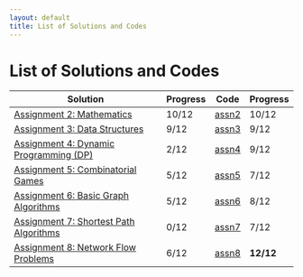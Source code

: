 ```yaml
---
layout: default
title: List of Solutions and Codes
---
```


# List of Solutions and Codes

| Solution                                        | Progress | Code                                                                   | Progress  |
| ----------------------------------------------- | -------- | ---------------------------------------------------------------------- | --------- |
| [Assignment 2: Mathematics](assn2)              | 10/12    | [assn2](https://github.com/cai-lw/cs-97si-solutions/tree/master/assn2) | 10/12     |
| [Assignment 3: Data Structures](assn3)          | 9/12     | [assn3](https://github.com/cai-lw/cs-97si-solutions/tree/master/assn3) | 9/12      |
| [Assignment 4: Dynamic Programming (DP)](assn4) | 2/12     | [assn4](https://github.com/cai-lw/cs-97si-solutions/tree/master/assn4) | 9/12      |
| [Assignment 5: Combinatorial Games](assn5)      | 5/12     | [assn5](https://github.com/cai-lw/cs-97si-solutions/tree/master/assn5) | 7/12      |
| [Assignment 6: Basic Graph Algorithms](assn6)   | 5/12     | [assn6](https://github.com/cai-lw/cs-97si-solutions/tree/master/assn6) | 8/12      |
| [Assignment 7: Shortest Path Algorithms](assn7) | 0/12     | [assn7](https://github.com/cai-lw/cs-97si-solutions/tree/master/assn7) | 7/12      |
| [Assignment 8: Network Flow Problems](assn8)    | 6/12     | [assn8](https://github.com/cai-lw/cs-97si-solutions/tree/master/assn8) | **12/12** |

